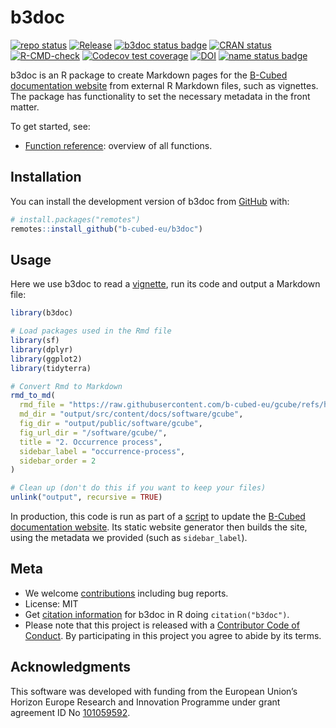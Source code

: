 
<!-- README.md is generated from README.Rmd. Please edit that file -->

# b3doc

<!-- badges: start -->

[![repo
status](https://www.repostatus.org/badges/latest/active.svg)](https://www.repostatus.org/#active)
[![Release](https://img.shields.io/github/release/b-cubed-eu/b3doc.svg)](https://github.com/b-cubed-eu/b3doc/releases)
[![b3doc status
badge](https://b-cubed-eu.r-universe.dev/b3doc/badges/version)](https://b-cubed-eu.r-universe.dev/b3doc)
[![CRAN
status](https://www.r-pkg.org/badges/version/b3doc)](https://CRAN.R-project.org/package=b3doc)
[![R-CMD-check](https://github.com/b-cubed-eu/b3doc/actions/workflows/R-CMD-check.yaml/badge.svg)](https://github.com/b-cubed-eu/b3doc/actions/workflows/R-CMD-check.yaml)
[![Codecov test
coverage](https://codecov.io/gh/b-cubed-eu/b3doc/graph/badge.svg)](https://app.codecov.io/gh/b-cubed-eu/b3doc)
[![DOI](https://zenodo.org/badge/DOI/10.5281/zenodo.15649519.svg)](https://doi.org/10.5281/zenodo.15649519)
[![name status
badge](https://b-cubed-eu.r-universe.dev/badges/:name?color=6CDDB4)](https://b-cubed-eu.r-universe.dev/)
<!-- badges: end -->

b3doc is an R package to create Markdown pages for the [B-Cubed
documentation website](https://docs.b-cubed.eu) from external R Markdown
files, such as vignettes. The package has functionality to set the
necessary metadata in the front matter.

To get started, see:

- [Function
  reference](https://b-cubed-eu.github.io/b3doc/reference/index.html):
  overview of all functions.

## Installation

You can install the development version of b3doc from
[GitHub](https://github.com/b-cubed-eu/b3doc) with:

``` r
# install.packages("remotes")
remotes::install_github("b-cubed-eu/b3doc")
```

## Usage

Here we use b3doc to read a
[vignette](https://github.com/b-cubed-eu/gcube/blob/main/vignettes/articles/occurrence-process.Rmd),
run its code and output a Markdown file:

``` r
library(b3doc)

# Load packages used in the Rmd file
library(sf)
library(dplyr)
library(ggplot2)
library(tidyterra)

# Convert Rmd to Markdown
rmd_to_md(
  rmd_file = "https://raw.githubusercontent.com/b-cubed-eu/gcube/refs/heads/main/vignettes/articles/occurrence-process.Rmd",
  md_dir = "output/src/content/docs/software/gcube",
  fig_dir = "output/public/software/gcube",
  fig_url_dir = "/software/gcube/",
  title = "2. Occurrence process",
  sidebar_label = "occurrence-process",
  sidebar_order = 2
)

# Clean up (don't do this if you want to keep your files)
unlink("output", recursive = TRUE)
```

In production, this code is run as part of a
[script](https://github.com/b-cubed-eu/documentation/blob/main/src/rmd_to_md/rmd_to_md.Rmd)
to update the [B-Cubed documentation website](https://docs.b-cubed.eu).
Its static website generator then builds the site, using the metadata we
provided (such as `sidebar_label`).

## Meta

- We welcome
  [contributions](https://b-cubed-eu.github.io/b3doc/CONTRIBUTING.html)
  including bug reports.
- License: MIT
- Get [citation
  information](https://b-cubed-eu.github.io/b3doc/authors.html#citation)
  for b3doc in R doing `citation("b3doc")`.
- Please note that this project is released with a [Contributor Code of
  Conduct](https://b-cubed-eu.github.io/b3doc/CODE_OF_CONDUCT.html). By
  participating in this project you agree to abide by its terms.

## Acknowledgments

This software was developed with funding from the European Union’s
Horizon Europe Research and Innovation Programme under grant agreement
ID No [101059592](https://doi.org/10.3030/101059592).

